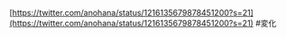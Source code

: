 
[https://twitter.com/anohana/status/1216135679878451200?s=21](https://twitter.com/anohana/status/1216135679878451200?s=21)
#変化

